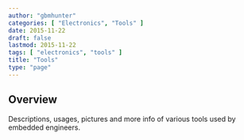 ```yaml
---
author: "gbmhunter"
categories: [ "Electronics", "Tools" ]
date: 2015-11-22
draft: false
lastmod: 2015-11-22
tags: [ "electronics", "tools" ]
title: "Tools"
type: "page"
---
```


## Overview

Descriptions, usages, pictures and more info of various tools used by embedded engineers.
